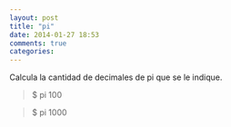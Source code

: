 ```yaml
---
layout: post
title: "pi"
date: 2014-01-27 18:53
comments: true
categories: 
---
```

Calcula la cantidad de decimales de pi que se le indique.

>$ pi 100

>$ pi 1000

